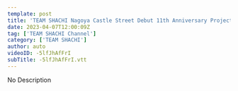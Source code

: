 ```yaml
---
template: post
title: 'TEAM SHACHI Nagoya Castle Street Debut 11th Anniversary Project ~ Rain or shine! Long drive this year! Enjoy life with a sparkling toast with the tears of Shachi 4-person trip ~ [Thank you for waiting]'
date: 2023-04-07T12:00:09Z
tag: ['TEAM SHACHI Channel']
category: ['TEAM SHACHI']
author: auto 
videoID: -5lfJhAfFrI
subTitle: -5lfJhAfFrI.vtt
---
```

No Description
